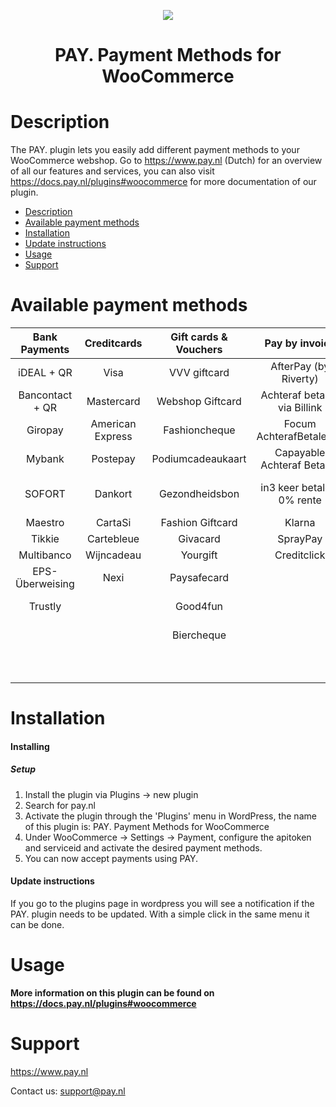 <p align="center">
    <img src="https://www.pay.nl/uploads/1/brands/main_logo.png" />
  </p>
  <h1 align="center">PAY. Payment Methods for WooCommerce</h1>
  
  # Description
  
  The PAY. plugin lets you easily add different payment methods to your WooCommerce webshop. Go to https://www.pay.nl (Dutch) for an overview of all our features and services, you can also visit https://docs.pay.nl/plugins#woocommerce for more documentation of our plugin.
  
  - [Description](#description)
  - [Available payment methods](#available-payment-methods)
  - [Installation](#installation)
  - [Update instructions](#update-instructions)
  - [Usage](#usage)
  - [Support](#support)
  
  # Available payment methods
  
  Bank Payments  |   Creditcards    | Gift cards & Vouchers | Pay by invoice | Others | 
  :-----------: |:----------------:| :-----------: | :-----------: | :-----------: |
  iDEAL + QR |       Visa       | VVV giftcard | AfterPay (by Riverty) | Paypal
  Bancontact + QR |    Mastercard    | Webshop Giftcard | Achteraf betalen via Billink | Wechat Pay
  Giropay | American Express | Fashioncheque | Focum AchterafBetalen.nl | Amazon Pay
  Mybank |     Postepay     | Podiumcadeaukaart | Capayable Achteraf Betalen | Cashly
  SOFORT |     Dankort      | Gezondheidsbon | in3 keer betalen, 0% rente | Instore payments (PIN)
  Maestro |     CartaSi      | Fashion Giftcard | Klarna | Przelewy24
  Tikkie |    Cartebleue    | Givacard | SprayPay | Apple Pay
  Multibanco |    Wijncadeau    | Yourgift | Creditclick | Payconiq
  EPS-Überweising |       Nexi       | Paysafecard |  | Alipay
  Trustly |                  | Good4fun  |  | Phone payments
   |  |                  | Biercheque |  | Manual transfer
   |  |                  |  |  | Incasso
   |  |                  |  |  | Google Pay
  
  # Installation
  #### Installing
  
  
  ##### Setup
  
  1. Install the plugin via Plugins -> new plugin
  2. Search for pay.nl
  3. Activate the plugin through the 'Plugins' menu in WordPress, the name of this plugin is: PAY. Payment Methods for WooCommerce
  4. Under WooCommerce -> Settings -> Payment, configure the apitoken and serviceid and activate the desired payment methods.
  5. You can now accept payments using PAY.
  
  #### Update instructions

  If you go to the plugins page in wordpress you will see a notification if the PAY. plugin needs to be updated. With a simple click in the same menu it can be done.
  
  # Usage
  
  **More information on this plugin can be found on https://docs.pay.nl/plugins#woocommerce**
  
  # Support
  https://www.pay.nl
  
  Contact us: support@pay.nl
